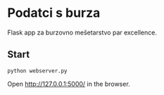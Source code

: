 # Podatci s burza

Flask app za burzovno mešetarstvo par excellence.

## Start

```
python webserver.py
```

Open http://127.0.0.1:5000/ in the browser.
